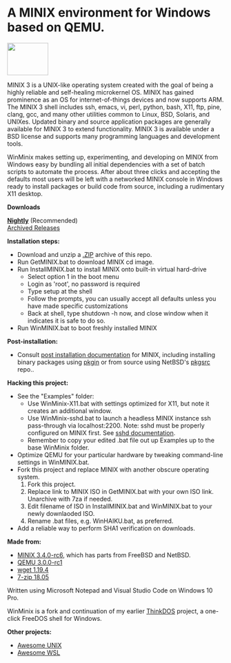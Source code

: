 # A MINIX environment for Windows based on QEMU.

<img src="https://upload.wikimedia.org/wikipedia/commons/f/f0/Rocky_Raccoon_mascot_of_MINIX_3.jpg" height=75 width=95>

MINIX 3 is a UNIX-like operating system created with the goal of being a highly reliable and self-healing microkernel OS. MINIX has gained prominence as an OS for internet-of-things devices and now supports ARM. The MINIX 3 shell includes ssh, emacs, vi, perl, python, bash, X11, ftp, pine, clang, gcc, and many other utilities common to Linux, BSD, Solaris, and UNIXes. Updated binary and source application packages are generally available for MINIX 3 to extend functionality. MINIX 3 is available under a BSD license and supports many programming languages and development tools.

WinMinix makes setting up, experimenting, and developing on MINIX from Windows easy by bundling all initial dependencies with a set of batch scripts to automate the process. After about three clicks and accepting the defaults most users will be left with a networked MINIX console in Windows ready to install packages or build code from source, including a rudimentary X11 desktop.

**Downloads**

**[Nightly](https://github.com/sirredbeard/WinMinix/archive/master.zip)** (Recommended) <br>
[Archived Releases](https://github.com/sirredbeard/WinMinix/releases)

**Installation steps:**
* Download and unzip a [.ZIP](https://github.com/sirredbeard/WinMinix/archive/master.zip) archive of this repo.
* Run GetMINIX.bat to download MINIX cd image.
* Run InstallMINIX.bat to install MINIX onto built-in virtual hard-drive
    * Select option 1 in the boot menu
    * Login as 'root', no password is required
    * Type setup at the shell
    * Follow the prompts, you can usually accept all defaults unless you have made specific customizations
    * Back at shell, type shutdown -h now, and close window when it indicates it is safe to do so.
* Run WinMINIX.bat to boot freshly installed MINIX

**Post-installation:**
* Consult [post installation documentation](https://wiki.minix3.org/doku.php?id=usersguide:postinstallation) for MINIX, including installing binary packages using [pkgin](https://wiki.minix3.org/doku.php?id=usersguide:installingbinarypackages) or from source using NetBSD's [pkgsrc](https://wiki.minix3.org/doku.php?id=usersguide:installingsourcepackages) repo..

**Hacking this project:**
* See the "Examples" folder:
   * Use WinMinix-X11.bat with settings optimized for X11, but note it creates an additional window.
   * Use WinMinix-sshd.bat to launch a headless MINIX instance ssh pass-through via localhost:2200. Note: sshd must be properly 
configured on MINIX first. See [sshd documentation](https://wiki.minix3.org/doku.php?id=usersguide:settingupssh).
   * Remember to copy your edited .bat file out up Examples up to the base WinMinix folder.
* Optimize QEMU for your particular hardware by tweaking command-line settings in WinMINIX.bat.
* Fork this project and replace MINIX with another obscure operating system.
    1. Fork this project.
    2. Replace link to MINIX ISO in GetMINIX.bat with your own ISO link. Unarchive with 7za if needed.
    3. Edit filename of ISO in InstallMINIX.bat and WinMINIX.bat to your newly downlaoded ISO.
    4. Rename .bat files, e.g. WinHAIKU.bat, as preferred.
* Add a reliable way to perform SHA1 verification on downloads.

**Made from:**
* [MINIX 3.4.0-rc6](http://download.minix3.org/iso/snapshot/), which has parts from FreeBSD and NetBSD.
* [QEMU 3.0.0-rc1](https://qemu.weilnetz.de/w64/)
* [wget 1.19.4](https://eternallybored.org/misc/wget/)
* [7-zip 18.05](https://www.7-zip.org/)

Written using Microsoft Notepad and Visual Studio Code on Windows 10 Pro.

WinMinix is a fork and continuation of my earlier [ThinkDOS](https://github.com/sirredbeard/ThinkDOS) project, a one-click FreeDOS shell for Windows.

**Other projects:**
* [Awesome UNIX](https://github.com/sirredbeard/Awesome-UNIX)
* [Awesome WSL](https://github.com/sirredbeard/Awesome-WSL)
